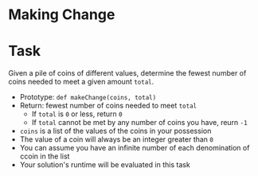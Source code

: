 # Making Change

# Task
Given a pile of coins of different values, determine the fewest number of coins needed to meet a given amount `total`.
* Prototype: `def makeChange(coins, total)`
* Return: fewest number of coins needed to meet `total`
	* If `total` is `0` or less, return `0`
	* If `total` cannot be met by any number of coins you have, reurn `-1`
* `coins` is a list of the values of the coins in your possession
* The value of a coin will always be an integer greater than `0`
* You can assume you have an infinite number of each denomination of ccoin in the list
* Your solution's runtime will be evaluated in this task
